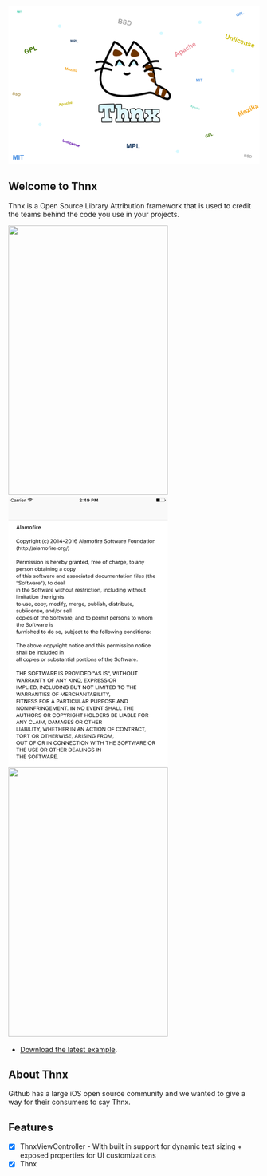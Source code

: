 ![Thnx](https://github.com/adamdahan/Thnx/blob/master/README-assets/logo-big-bg.png)

## Welcome to Thnx

Thnx is a Open Source Library Attribution framework that is used to credit the teams behind the code you use in your projects.


<a href="url">
<img src="https://github.com/adamdahan/Thnx/blob/master/README-assets/readme-gif.gif" height="540" width="320" >
<img src="https://github.com/adamdahan/Thnx/blob/master/README-assets/snapshot1.png" height="540" width="320" >
<img src="https://github.com/adamdahan/Thnx/blob/master/README-assets/readme-gif.gif" height="540" width="320" >
</a>


* [Download the latest example](https://github.com/adamdahan/Thnx/tree/master/Example).

## About Thnx

Github has a large iOS open source community and we wanted to give a way for their consumers to say Thnx. 

## Features

- [x] ThnxViewController - With built in support for dynamic text sizing + exposed properties for UI customizations
- [x] Thnx
